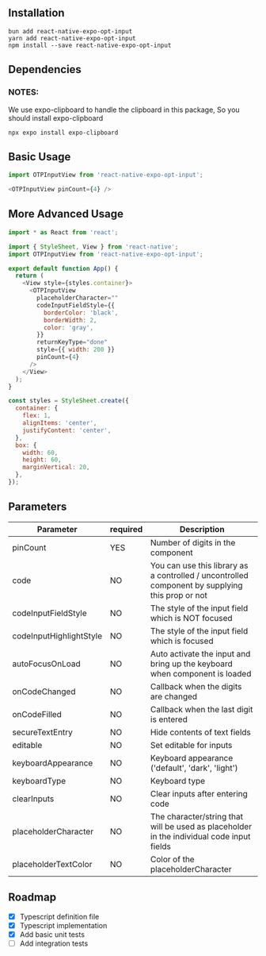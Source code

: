 ## Installation

```
bun add react-native-expo-opt-input
yarn add react-native-expo-opt-input
npm install --save react-native-expo-opt-input
```

## Dependencies

### NOTES: 
 We use expo-clipboard to handle the clipboard in this package, So you should install expo-clipboard

`npx expo install expo-clipboard`

## Basic Usage

```js
import OTPInputView from 'react-native-expo-opt-input';

<OTPInputView pinCount={4} />

```

## More Advanced Usage

```js
import * as React from 'react';

import { StyleSheet, View } from 'react-native';
import OTPInputView from 'react-native-expo-opt-input';

export default function App() {
  return (
    <View style={styles.container}>
      <OTPInputView
        placeholderCharacter=""
        codeInputFieldStyle={{
          borderColor: 'black',
          borderWidth: 2,
          color: 'gray',
        }}
        returnKeyType="done"
        style={{ width: 200 }}
        pinCount={4}
      />
    </View>
  );
}

const styles = StyleSheet.create({
  container: {
    flex: 1,
    alignItems: 'center',
    justifyContent: 'center',
  },
  box: {
    width: 60,
    height: 60,
    marginVertical: 20,
  },
});

```

## Parameters

| Parameter               | required | Description                                                                                     |
| ----------------------- | -------- | ----------------------------------------------------------------------------------------------- |
| pinCount                | YES      | Number of digits in the component                                                               |
| code                    | NO       | You can use this library as a controlled / uncontrolled component by supplying this prop or not |
| codeInputFieldStyle     | NO       | The style of the input field which is NOT focused                                               |
| codeInputHighlightStyle | NO       | The style of the input field which is focused                                                   |
| autoFocusOnLoad         | NO       | Auto activate the input and bring up the keyboard when component is loaded                      |
| onCodeChanged           | NO       | Callback when the digits are changed                                                            |
| onCodeFilled            | NO       | Callback when the last digit is entered                                                         |
| secureTextEntry         | NO       | Hide contents of text fields                                                                    |
| editable                | NO       | Set editable for inputs                                                                         |
| keyboardAppearance      | NO       | Keyboard appearance ('default', 'dark', 'light')                                                |
| keyboardType            | NO       | Keyboard type                                                                                   |
| clearInputs             | NO       | Clear inputs after entering code                                                                |
| placeholderCharacter    | NO       | The character/string that will be used as placeholder in the individual code input fields       |
| placeholderTextColor    | NO       | Color of the placeholderCharacter                                                               |

## Roadmap

- [x] Typescript definition file
- [x] Typescript implementation
- [x] Add basic unit tests
- [ ] Add integration tests
